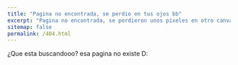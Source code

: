 ```yaml
---
title: "Pagina no encontrada, se perdio en tus ojos bb"
excerpt: "Pagina no encontrada, se perdieron unos pixeles en otro canva o algo asi"
sitemap: false
permalink: /404.html
---
```


¿Que esta buscandooo? esa pagina no existe D: